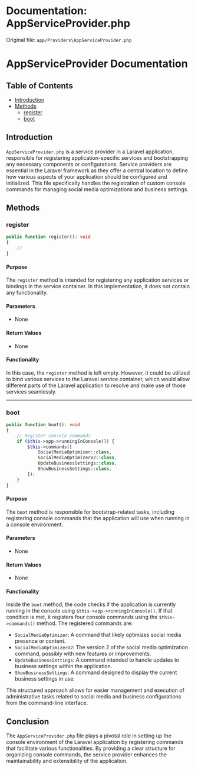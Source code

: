 # Documentation: AppServiceProvider.php

Original file: `app/Providers\AppServiceProvider.php`

# AppServiceProvider Documentation

## Table of Contents
- [Introduction](#introduction)
- [Methods](#methods)
  - [register](#register)
  - [boot](#boot)

## Introduction
`AppServiceProvider.php` is a service provider in a Laravel application, responsible for registering application-specific services and bootstrapping any necessary components or configurations. Service providers are essential in the Laravel framework as they offer a central location to define how various aspects of your application should be configured and initialized. This file specifically handles the registration of custom console commands for managing social media optimizations and business settings.

## Methods

### register
```php
public function register(): void
{
    //
}
```

#### Purpose
The `register` method is intended for registering any application services or bindings in the service container. In this implementation, it does not contain any functionality.

#### Parameters
- None

#### Return Values
- None

#### Functionality
In this case, the `register` method is left empty. However, it could be utilized to bind various services to the Laravel service container, which would allow different parts of the Laravel application to resolve and make use of those services seamlessly.

---

### boot
```php
public function boot(): void
{
    // Register console commands
    if ($this->app->runningInConsole()) {
        $this->commands([
            SocialMediaOptimizer::class,
            SocialMediaOptimizerV2::class,
            UpdateBusinessSettings::class,
            ShowBusinessSettings::class,
        ]);
    }
}
```

#### Purpose
The `boot` method is responsible for bootstrap-related tasks, including registering console commands that the application will use when running in a console environment.

#### Parameters
- None

#### Return Values
- None

#### Functionality
Inside the `boot` method, the code checks if the application is currently running in the console using `$this->app->runningInConsole()`. If that condition is met, it registers four console commands using the `$this->commands()` method. The registered commands are:
- `SocialMediaOptimizer`: A command that likely optimizes social media presence or content.
- `SocialMediaOptimizerV2`: The version 2 of the social media optimization command, possibly with new features or improvements.
- `UpdateBusinessSettings`: A command intended to handle updates to business settings within the application.
- `ShowBusinessSettings`: A command designed to display the current business settings in use.

This structured approach allows for easier management and execution of administrative tasks related to social media and business configurations from the command-line interface.

## Conclusion
The `AppServiceProvider.php` file plays a pivotal role in setting up the console environment of the Laravel application by registering commands that facilitate various functionalities. By providing a clear structure for organizing console commands, the service provider enhances the maintainability and extensibility of the application.